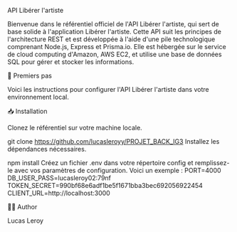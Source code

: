 API Libérer l'artiste

Bienvenue dans le référentiel officiel de l'API Libérer l'artiste, qui sert de base solide à l'application Libérer l'artiste. Cette API suit les principes de l'architecture REST et est développée à l'aide d'une pile technologique comprenant Node.js, Express et Prisma.io. Elle est hébergée sur le service de cloud computing d'Amazon, AWS EC2, et utilise une base de données SQL pour gérer et stocker les informations.

🚀 Premiers pas

Voici les instructions pour configurer l'API Libérer l'artiste dans votre environnement local.

📥 Installation

Clonez le référentiel sur votre machine locale.

git clone https://github.com/lucasleroyy/PROJET_BACK_IG3
Installez les dépendances nécessaires.

npm install
Créez un fichier .env dans votre répertoire config et remplissez-le avec vos paramètres de configuration. Voici un exemple :
PORT=4000
DB_USER_PASS=lucasleroy02:79nf
TOKEN_SECRET=990bf68e6adf1be5f1671bba3bec692056922454 
CLIENT_URL=http://localhost:3000 

👨‍💻 Author

Lucas Leroy
